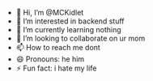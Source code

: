 - 👋 Hi, I’m @MCKidlet
- 👀 I’m interested in backend stuff
- 🌱 I’m currently learning nothing
- 💞️ I’m looking to collaborate on ur mom
- 📫 How to reach me dont
- 😄 Pronouns: he him
- ⚡ Fun fact: i hate my life

<!---
MCKidlet/MCKidlet is a ✨ special ✨ repository because its `README.md` (this file) appears on your GitHub profile.
You can click the Preview link to take a look at your changes.
--->
